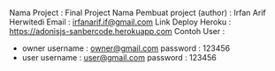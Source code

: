 Nama Project : Final Project
Nama Pembuat project (author) : Irfan Arif Herwitedi
Email : irfanarif.if@gmail.com
Link Deploy Heroku : https://adonisjs-sanbercode.herokuapp.com
Contoh User :

- owner
  username : owner@gmail.com
  password : 123456
- user
  username : user@gmail.com
  password : 123456
